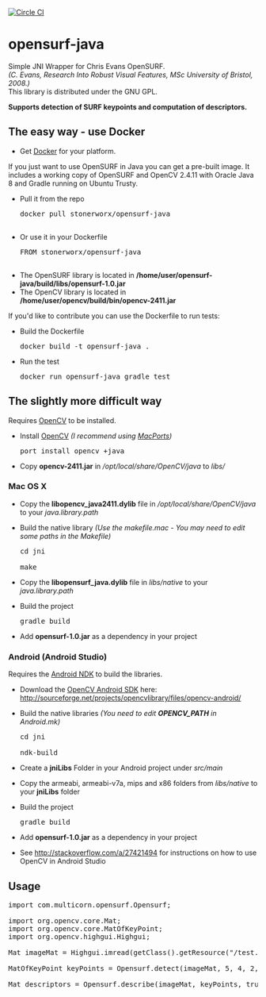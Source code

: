 [![Circle CI](https://circleci.com/gh/stonerworx/opensurf-java.svg?style=svg)](https://circleci.com/gh/stonerworx/opensurf-java)

# opensurf-java
Simple JNI Wrapper for Chris Evans OpenSURF.<br />
*(C. Evans, Research Into Robust Visual Features, MSc University of Bristol, 2008.)*<br />
This library is distributed under the GNU GPL.

**Supports detection of SURF keypoints and computation of descriptors.**

## The easy way - use Docker

* Get [Docker](https://www.docker.com/) for your platform.

If you just want to use OpenSURF in Java you can get a pre-built image.
It includes a working copy of OpenSURF and OpenCV 2.4.11 with Oracle Java 8 and Gradle running
on Ubuntu Trusty.

* Pull it from the repo
  <pre>docker pull stonerworx/opensurf-java
  
* Or use it in your Dockerfile
  <pre>FROM stonerworx/opensurf-java
  
* The OpenSURF library is located in **/home/user/opensurf-java/build/libs/opensurf-1.0.jar**
* The OpenCV library is located in **/home/user/opencv/build/bin/opencv-2411.jar**

If you'd like to contribute you can use the Dockerfile to run tests:

* Build the Dockerfile
  <pre>docker build -t opensurf-java .</pre>
  
* Run the test
  <pre>docker run opensurf-java gradle test</pre>

## The slightly more difficult way

Requires [OpenCV](http://opencv.org/) to be installed.

* Install [OpenCV](http://opencv.org/) *(I recommend using [MacPorts](https://www.macports.org))*
  <pre>port install opencv +java</pre>
  
* Copy **opencv-2411.jar** in */opt/local/share/OpenCV/java* to *libs/*

### Mac OS X
 
* Copy the **libopencv_java2411.dylib** file in */opt/local/share/OpenCV/java* to your *java.library.path*
 
* Build the native library *(Use the makefile.mac - You may need to edit some paths in the Makefile)*
  <pre>
  cd jni<br />
  make
  </pre>
 
* Copy the **libopensurf_java.dylib** file in *libs/native* to your *java.library.path*

* Build the project
  <pre>gradle build</pre>

* Add **opensurf-1.0.jar** as a dependency in your project

### Android (Android Studio)

Requires the [Android NDK](https://developer.android.com/tools/sdk/ndk/index.html) to build the libraries.

* Download the [OpenCV Android SDK](http://docs.opencv.org/doc/tutorials/introduction/android_binary_package/O4A_SDK.html) here: http://sourceforge.net/projects/opencvlibrary/files/opencv-android/

* Build the native libraries *(You need to edit **OPENCV_PATH** in Android.mk)*
  <pre>
  cd jni<br />
  ndk-build
  </pre>
  
* Create a **jniLibs** Folder in your Android project under *src/main*

* Copy the armeabi, armeabi-v7a, mips and x86 folders from *libs/native* to your **jniLibs** folder

* Build the project
  <pre>gradle build</pre>

* Add **opensurf-1.0.jar** as a dependency in your project

* See http://stackoverflow.com/a/27421494 for instructions on how to use OpenCV in Android Studio

## Usage

<pre>
import com.multicorn.opensurf.Opensurf;

import org.opencv.core.Mat;
import org.opencv.core.MatOfKeyPoint;
import org.opencv.highgui.Highgui;

Mat imageMat = Highgui.imread(getClass().getResource("/test.jpg").getPath());

MatOfKeyPoint keyPoints = Opensurf.detect(imageMat, 5, 4, 2, 0.0004f);

Mat descriptors = Opensurf.describe(imageMat, keyPoints, true);
</pre>